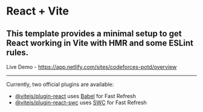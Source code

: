 # React + Vite

This template provides a minimal setup to get React working in Vite with HMR and some ESLint rules.
---
Live Demo - https://app.netlify.com/sites/codeforces-potd/overview

---
Currently, two official plugins are available:

- [@vitejs/plugin-react](https://github.com/vitejs/vite-plugin-react/blob/main/packages/plugin-react/README.md) uses [Babel](https://babeljs.io/) for Fast Refresh
- [@vitejs/plugin-react-swc](https://github.com/vitejs/vite-plugin-react-swc) uses [SWC](https://swc.rs/) for Fast Refresh
